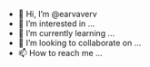 - 👋 Hi, I’m @earvaverv
- 👀 I’m interested in ...
- 🌱 I’m currently learning ...
- 💞️ I’m looking to collaborate on ...
- 📫 How to reach me ...

<!---
earvaverv/earvaverv is a ✨ special ✨ repository because its `README.md` (this file) appears on your GitHub profile.
You can click the Preview link to take a look at your changes.
--->

